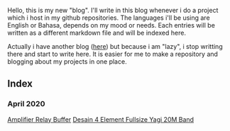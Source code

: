 Hello, this is my new "blog". I'll write in this blog whenever i do a project which i host in my github repositories. The languages i'll be using are English or Bahasa, depends on my mood or needs. Each entries will be written as a different markdown file and will be indexed here.

Actually i have another blog ([here](https://labsdl.wordpress.com/)) but because i am "lazy", i stop writting there and start to write here. It is easier for me to make a repository and blogging about my projects in one place.

## Index
### April 2020
[Amplifier Relay Buffer](./2020-04-29/2020-04-29.md)
[Desain 4 Element Fullsize Yagi 20M Band](./2020-05-01/2020-05-01.md)
